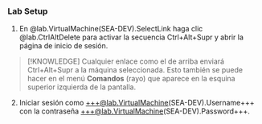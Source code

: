 ### Lab Setup
 1. En @lab.VirtualMachine(SEA-DEV).SelectLink haga clic @lab.CtrlAltDelete para activar la secuencia Ctrl+Alt+Supr y abrir la página de inicio de sesión.

>[!KNOWLEDGE] Cualquier enlace como el de arriba enviará Ctrl+Alt+Supr a la máquina seleccionada. Esto también se puede hacer en el menú **Comandos** (rayo) que aparece en la esquina superior izquierda de la pantalla.

2. Iniciar sesión como +++@lab.VirtualMachine(SEA-DEV).Username+++  con la contraseña +++@lab.VirtualMachine(SEA-DEV).Password+++.
